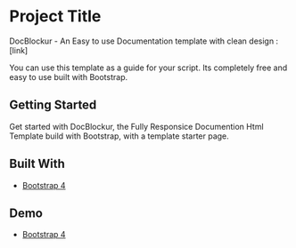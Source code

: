 # Project Title

DocBlockur - An Easy to use Documentation template with clean design : [link]

You can use this template as a guide for your script. Its completely free and easy to use built with Bootstrap.

## Getting Started

Get started with DocBlockur, the Fully Responsice Documention Html Template build with Bootstrap, with a template starter page.

## Built With

* [Bootstrap 4](//www.getbootstrap.com/)

## Demo

* [Bootstrap 4](//www.getbootstrap.com/)


